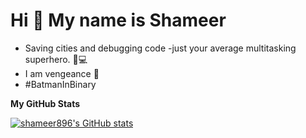 Hi 👋 My name is Shameer
========================

*  Saving cities and debugging code -just your average multitasking superhero. 🦇💻
*  I am vengeance 🦇
*  #BatmanInBinary

<b>My GitHub Stats</b>

<a href="http://www.github.com/shameer896"><img src="https://github-readme-stats.vercel.app/api?username=shameer896&show_icons=true&hide=&count_private=true&title_color=ffffff&text_color=ffffff&icon_color=64748b&bg_color=000000&hide_border=true&show_icons=true" alt="shameer896's GitHub stats" /></a>
